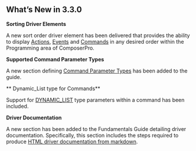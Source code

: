 ## What’s New in 3.3.0

**Sorting Driver Elements**

A new sort order driver element has been delivered that provides the ability to display [Actions][1], [Events][2] and [Commands][3] in any desired order within the Programming area of ComposerPro.


**Supported Command Parameter Types**

A new section defining [Command Parameter Types][4] has been added to the guide.


** Dynamic\_List type for Commands**

Support for [DYNAMIC\_LIST][5] type parameters within a command has been included.


**Driver Documentation**

A new section has been added to the Fundamentals Guide detailing driver documentation. Specifically, this section includes the steps required to produce [HTML driver documentation from markdown][6].

[1]:	https://control4.github.io/docs-driverworks-fundamentals/#actions
[2]:	https://control4.github.io/docs-driverworks-events/#sorting-commands-in-composerpro
[3]:	https://control4.github.io/docs-driverworks-fundamentals/#sorting-commands-in-composerpro
[4]:	https://control4.github.io/docs-driverworks-fundamentals/#supported-command-parameter-types
[5]:	https://control4.github.io/docs-driverworks-fundamentals/#dynamic-list-type-for-commands
[6]:	https://control4.github.io/docs-driverworks-fundamentals/#markdown-driver-documentation